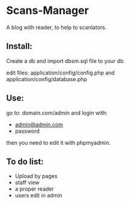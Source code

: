 # Scans-Manager
A blog with reader, to help to scanlators.

Install:
----------
Create a db and import dbsm.sql file to your db.

edit files: application/config/config.php and application/config/database.php

Use:
----------
go to: 
domain.com/admin
and login with:
- admin@admin.com
- password

then you need to edit it with phpmyadmin.


To do list:
----------
- Upload by pages
- staff view
- a proper reader
- users edit in admin
